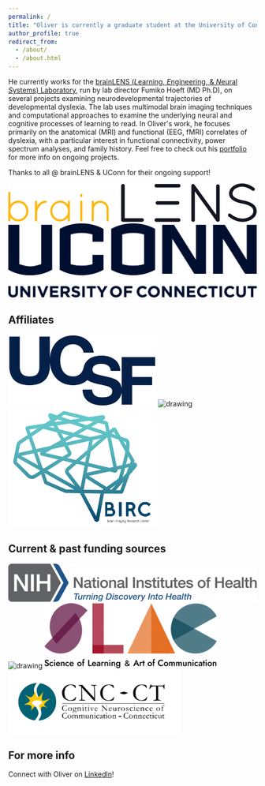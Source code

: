 ```yaml
---
permalink: /
title: "Oliver is currently a graduate student at the University of Connecticut, working at the forefront of interdisciplinary research in neuroimaging and translational neuroscience"
author_profile: true
redirect_from: 
  - /about/
  - /about.html
---
```


He currently works for the [brainLENS (*L*earning, *E*ngineering, & *N*eural *S*ystems) Laboratory](https://www.brainlens.org/), run by lab director Fumiko Hoeft (MD Ph.D), on several projects examining neurodevelopmental trajectories of developmental dyslexia. The lab uses multimodal brain imaging techniques and computational approaches to examine the underlying neural and cognitive processes of learning to read. In Oliver's work, he focuses primarily on the anatomical (MRI) and functional (EEG, fMRI) correlates of dyslexia, with a particular interest in functional connectivity, power spectrum analyses, and family history. Feel free to check out his [portfolio](https://ohmlasnick.github.io/portfolio/) for more info on ongoing projects.

Thanks to all @ brainLENS & UConn for their ongoing support!

![ ](/images/UCSF-Brain_Lens_Logo_1_(white_bkg).png)
![ ](/images/uconn-wordmark-stacked-blue.png)

Affiliates
------
<img src="/images/ucsf-logo-dark-blue.png" alt="drawing" width="300"/> <img src="/images/haskins_logo.png" alt="drawing" width="400"/> <img src="/images/color_transparent.png" alt="drawing" width="300"/>


Current & past funding sources
------
<img src="/images/nih-logo-color.png" alt="drawing" width="550"/> <img src="/images/NSF_Official_logo_High_Res_1200ppi.png" alt="drawing" width="150"/>
<img src="/images/SLAC-logo.png" alt="drawing" width="350"/> <img src="/images/CNC-CT-logo.png" alt="drawing" width="350"/>

For more info
------

Connect with Oliver on [LinkedIn](https://www.linkedin.com/in/ohmlasnick/)!
